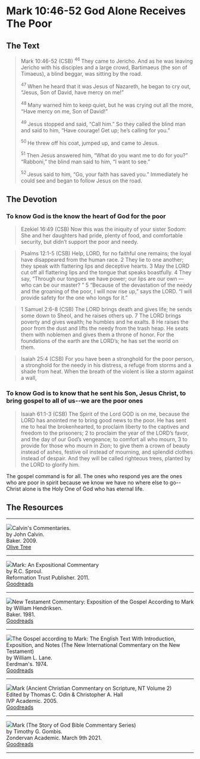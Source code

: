 # Mark 10:46-52 God Alone Receives The Poor

## The Text

>Mark 10:46-52 (CSB) 
><sup> 46 </sup> They came to Jericho. And as he was leaving Jericho with his disciples and a large crowd, Bartimaeus (the son of Timaeus), a blind beggar, was sitting by the road. 
>
><sup> 47 </sup> When he heard that it was Jesus of Nazareth, he began to cry out, “Jesus, Son of David, have mercy on me!” 
>
><sup> 48 </sup> Many warned him to keep quiet, but he was crying out all the more, “Have mercy on me, Son of David!” 
>
><sup> 49 </sup> Jesus stopped and said, “Call him.” So they called the blind man and said to him, “Have courage! Get up; he’s calling for you.” 
>
><sup> 50 </sup> He threw off his coat, jumped up, and came to Jesus. 
>
><sup> 51 </sup> Then Jesus answered him, “What do you want me to do for you?” “Rabboni,” the blind man said to him, “I want to see.” 
>
><sup> 52 </sup> Jesus said to him, “Go, your faith has saved you.” Immediately he could see and began to follow Jesus on the road. 

## The Devotion

### To know God is the know the heart of God for the poor

>Ezekiel 16:49 (CSB)
Now this was the iniquity of your sister Sodom: She and her daughters had pride, plenty of food, and comfortable security, but didn’t support the poor and needy.

>Psalms 12:1-5 (CSB)
Help, LORD, for no faithful one remains;
the loyal have disappeared from the human race.
2 They lie to one another;
they speak with flattering lips and deceptive hearts.
3 May the LORD cut off all flattering lips
and the tongue that speaks boastfully.
4 They say, “Through our tongues we have power;
our lips are our own — who can be our master? ”
5 “Because of the devastation of the needy
and the groaning of the poor,
I will now rise up,” says the LORD.
“I will provide safety for the one who longs for it.”

>1 Samuel 2:6-8 (CSB)
The LORD brings death and gives life;
he sends some down to Sheol, and he raises others up.
7 The LORD brings poverty and gives wealth;
he humbles and he exalts.
8 He raises the poor from the dust
and lifts the needy from the trash heap.
He seats them with noblemen
and gives them a throne of honor.
For the foundations of the earth are the LORD’s;
he has set the world on them.

>Isaiah 25:4 (CSB)
For you have been a stronghold for the poor person,
a stronghold for the needy in his distress,
a refuge from storms and a shade from heat.
When the breath of the violent
is like a storm against a wall,

### To know God is to know that he sent his Son, Jesus Christ, to bring gospel to all of us--we are the poor ones

>Isaiah 61:1-3 (CSB)
The Spirit of the Lord GOD is on me,
because the LORD has anointed me
to bring good news to the poor.
He has sent me to heal the brokenhearted,
to proclaim liberty to the captives
and freedom to the prisoners;
2 to proclaim the year of the LORD’s favor,
and the day of our God’s vengeance;
to comfort all who mourn,
3 to provide for those who mourn in Zion;
to give them a crown of beauty instead of ashes,
festive oil instead of mourning,
and splendid clothes instead of despair.
And they will be called righteous trees,
planted by the LORD
to glorify him.

The gospel command is for all. The ones who respond yes are the ones who are poor in spirit because we know we have no where else to go--Christ alone is the Holy One of God who has eternal life.

## The Resources

<hr style="clear:both;">

<img src="/images/commentary-calvin-set-portrait.jpg">Calvin's Commentaries.  
by John Calvin.  
Baker. 2009.  
[Olive Tree](https://www.olivetree.com/store/product.php?productid=17517)

<hr style="clear:both;">

<img src="/images/commentary-mark-sproul.jpg">Mark: An Expositional Commentary  
by R.C. Sproul.  
Reformation Trust Publisher. 2011.  
[Goodreads](https://www.goodreads.com/book/show/13329901-mark?ac=1&from_search=true&qid=AjPCOwNAXj&rank=1)

<hr style="clear:both;">

<img src="/images/commentary-mark-hendriksen.jpg">New Testament Commentary: Exposition of the Gospel According to Mark  
by William Hendriksen.  
Baker. 1981.  
[Goodreads](https://www.goodreads.com/book/show/2365098.Mark)

<hr style="clear:both;">

<img src="/images/commentary-mark-lane.jpg">The Gospel according to Mark: The English Text With Introduction, Exposition, and Notes (The New International Commentary on the New Testament)  
by William L. Lane.  
Eerdman's. 1974.  
[Goodreads](https://www.goodreads.com/book/show/978619.The_Gospel_of_Mark?from_search=true&from_srp=true&qid=UOUMUiJ7z4&rank=2)

<hr style="clear:both;">

<img src="/images/commentary-mark-oden.jpg">Mark (Ancient Christian Commentary on Scripture, NT Volume 2)  
Edited by Thomas C. Odin & Christopher A. Hall  
IVP Academic. 2005.  
[Goodreads](https://www.goodreads.com/book/show/33015669-mark)

<hr style="clear:both;">

<img src="/images/commentary-mark-gombis.jpg">Mark (The Story of God Bible Commentary Series)  
by Timothy G. Gombis.   
Zondervan Academic. March 9th 2021.  
[Goodreads](https://www.goodreads.com/book/show/54287613-mark)

<hr style="clear:both;">
